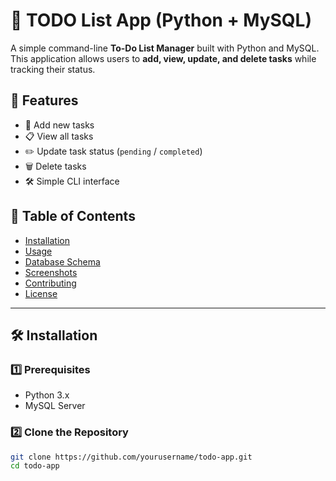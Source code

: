 # 📝 TODO List App (Python + MySQL)

A simple command-line **To-Do List Manager** built with Python and MySQL. This application allows users to **add, view, update, and delete tasks** while tracking their status.

## 🚀 Features
- 📌 Add new tasks  
- 📋 View all tasks  
- ✏️ Update task status (`pending` / `completed`)  
- 🗑 Delete tasks  
- 🛠 Simple CLI interface  

## 📂 Table of Contents
- [Installation](#installation)
- [Usage](#usage)
- [Database Schema](#database-schema)
- [Screenshots](#screenshots)
- [Contributing](#contributing)
- [License](#license)

---

## 🛠 Installation

### 1️⃣ Prerequisites
- Python 3.x  
- MySQL Server  

### 2️⃣ Clone the Repository
```bash
git clone https://github.com/yourusername/todo-app.git
cd todo-app
